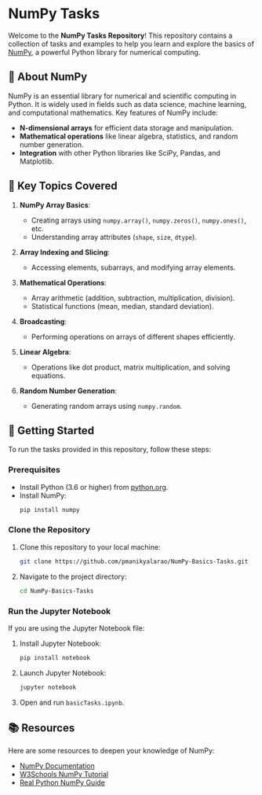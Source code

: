 
# NumPy Tasks

Welcome to the **NumPy Tasks Repository**! This repository contains a collection of tasks and examples to help you learn and explore the basics of [NumPy](https://numpy.org/), a powerful Python library for numerical computing.

## 📖 About NumPy

NumPy is an essential library for numerical and scientific computing in Python. It is widely used in fields such as data science, machine learning, and computational mathematics. Key features of NumPy include:

- **N-dimensional arrays** for efficient data storage and manipulation.
- **Mathematical operations** like linear algebra, statistics, and random number generation.
- **Integration** with other Python libraries like SciPy, Pandas, and Matplotlib.


## 🔑 Key Topics Covered

1. **NumPy Array Basics**:
   - Creating arrays using `numpy.array()`, `numpy.zeros()`, `numpy.ones()`, etc.
   - Understanding array attributes (`shape`, `size`, `dtype`).

2. **Array Indexing and Slicing**:
   - Accessing elements, subarrays, and modifying array elements.

3. **Mathematical Operations**:
   - Array arithmetic (addition, subtraction, multiplication, division).
   - Statistical functions (mean, median, standard deviation).

4. **Broadcasting**:
   - Performing operations on arrays of different shapes efficiently.

5. **Linear Algebra**:
   - Operations like dot product, matrix multiplication, and solving equations.

6. **Random Number Generation**:
   - Generating random arrays using `numpy.random`.

## 🚀 Getting Started

To run the tasks provided in this repository, follow these steps:

### Prerequisites

- Install Python (3.6 or higher) from [python.org](https://www.python.org/).
- Install NumPy:
  ```bash
  pip install numpy
  ```
### Clone the Repository

1. Clone this repository to your local machine:
   ```bash
   git clone https://github.com/pmanikyalarao/NumPy-Basics-Tasks.git
   ```
2. Navigate to the project directory:
   ```bash
   cd NumPy-Basics-Tasks
   ```

### Run the Jupyter Notebook

If you are using the Jupyter Notebook file:
1. Install Jupyter Notebook:
   ```bash
   pip install notebook
   ```
2. Launch Jupyter Notebook:
   ```bash
   jupyter notebook
   ```
3. Open and run `basicTasks.ipynb`.

## 📚 Resources

Here are some resources to deepen your knowledge of NumPy:

- [NumPy Documentation](https://numpy.org/doc/)
- [W3Schools NumPy Tutorial](https://www.w3schools.com/python/numpy/)
- [Real Python NumPy Guide](https://realpython.com/numpy-tutorial/)


